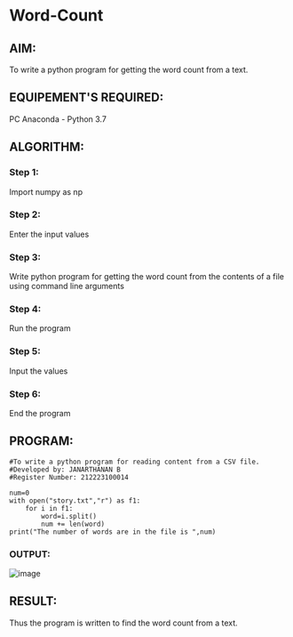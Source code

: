 # Word-Count
## AIM:
To write a python program for getting the word count from a text.
## EQUIPEMENT'S REQUIRED: 
PC
Anaconda - Python 3.7
## ALGORITHM: 
### Step 1:
Import numpy as np
### Step 2: 
Enter the input values 
### Step 3: 
Write python program for getting the word count from the contents of a file using command line arguments
### Step 4:  
Run the program
### Step 5: 
Input the values
### Step 6: 
End the program

## PROGRAM:
```
#To write a python program for reading content from a CSV file.
#Developed by: JANARTHANAN B
#Register Number: 212223100014

num=0
with open("story.txt","r") as f1:
    for i in f1:
        word=i.split()
        num += len(word)
print("The number of words are in the file is ",num)
```
### OUTPUT:
![image](https://github.com/jokerjana/Word-Count/assets/147173630/25959359-d6ac-4fde-9d8b-2870e6f41ac7)


## RESULT:
Thus the program is written to find the word count from a text.
